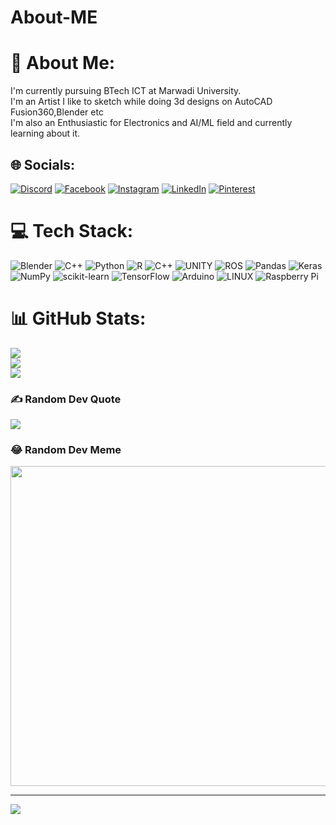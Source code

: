 # About-ME
# 💫 About Me:
I'm currently pursuing BTech ICT at Marwadi University.<br>I'm an Artist I like to sketch while doing 3d designs on AutoCAD Fusion360,Blender etc<br>I'm also an Enthusiastic for Electronics and AI/ML field and currently learning about it.<br>


## 🌐 Socials:
[![Discord](https://img.shields.io/badge/Discord-%237289DA.svg?logo=discord&logoColor=white)](https://discord.gg/GwAkKyvw)
[![Facebook](https://img.shields.io/badge/Facebook-%231877F2.svg?logo=Facebook&logoColor=white)](https://facebook.com/AryavardhanSharma)
[![Instagram](https://img.shields.io/badge/Instagram-%23E4405F.svg?logo=Instagram&logoColor=white)](https://instagram.com/_aryaa_sharma)
[![LinkedIn](https://img.shields.io/badge/LinkedIn-%230077B5.svg?logo=linkedin&logoColor=white)](https://linkedin.com/in/AryavardhanSharma)
[![Pinterest](https://img.shields.io/badge/Pinterest-%23E60023.svg?logo=Pinterest&logoColor=white)](https://pinterest.com/AryavardhanSharma)

# 💻 Tech Stack:
![Blender](https://img.shields.io/badge/blender-%23F5792A.svg?style=for-the-badge&logo=blender&logoColor=white) ![C++](https://img.shields.io/badge/c++-%2300599C.svg?style=for-the-badge&logo=c%2B%2B&logoColor=white) ![Python](https://img.shields.io/badge/python-3670A0?style=for-the-badge&logo=python&logoColor=ffdd54) ![R](https://img.shields.io/badge/r-%23276DC3.svg?style=for-the-badge&logo=r&logoColor=white) ![C++](https://img.shields.io/badge/c++-%2300599C.svg?style=for-the-badge&logo=c%2B%2B&logoColor=white) ![UNITY](https://img.shields.io/badge/Unity-%2320232a.svg?style=for-the-badge&logo=unity&logoColor=white) ![ROS](https://img.shields.io/badge/ros-%230A0FF9.svg?style=for-the-badge&logo=ros&logoColor=white) ![Pandas](https://img.shields.io/badge/pandas-%23150458.svg?style=for-the-badge&logo=pandas&logoColor=white) ![Keras](https://img.shields.io/badge/Keras-%23D00000.svg?style=for-the-badge&logo=Keras&logoColor=white) ![NumPy](https://img.shields.io/badge/numpy-%23013243.svg?style=for-the-badge&logo=numpy&logoColor=white) ![scikit-learn](https://img.shields.io/badge/scikit--learn-%23F7931E.svg?style=for-the-badge&logo=scikit-learn&logoColor=white) ![TensorFlow](https://img.shields.io/badge/TensorFlow-%23FF6F00.svg?style=for-the-badge&logo=TensorFlow&logoColor=white) ![Arduino](https://img.shields.io/badge/-Arduino-00979D?style=for-the-badge&logo=Arduino&logoColor=white) ![LINUX](https://img.shields.io/badge/Linux-FCC624?style=for-the-badge&logo=linux&logoColor=black) ![Raspberry Pi](https://img.shields.io/badge/-RaspberryPi-C51A4A?style=for-the-badge&logo=Raspberry-Pi)
# 📊 GitHub Stats:
![](https://github-readme-stats.vercel.app/api?username=Aryavardhan37&theme=dark&hide_border=false&include_all_commits=true&count_private=true)<br/>
![](https://github-readme-streak-stats.herokuapp.com/?user=Aryavardhan37&theme=dark&hide_border=false)<br/>
![](https://github-readme-stats.vercel.app/api/top-langs/?username=Aryavardhan37&theme=dark&hide_border=false&include_all_commits=true&count_private=true&layout=compact)

### ✍️ Random Dev Quote
![](https://quotes-github-readme.vercel.app/api?type=horizontal&theme=tokyonight)

### 😂 Random Dev Meme
<img src="https://random-memer.herokuapp.com/" width="512px"/>

---
[![](https://visitcount.itsvg.in/api?id=Aryavardhan37&icon=0&color=0)](https://visitcount.itsvg.in)

